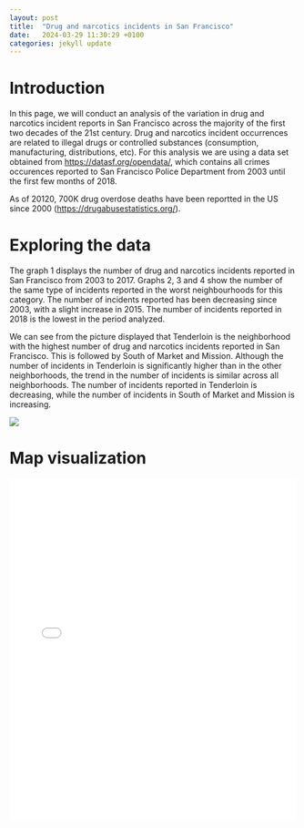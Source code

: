 ```yaml
---
layout: post
title:  "Drug and narcotics incidents in San Francisco"
date:   2024-03-29 11:30:29 +0100
categories: jekyll update
---
```


# Introduction

In this page, we will conduct an analysis of the variation in drug and narcotics incident reports in San Francisco across the majority of the first two decades of the 21st century. 
Drug and narcotics incident occurrences are related to illegal drugs or controlled substances (consumption, manufacturing, distributions, etc). For this analysis we are using a data set obtained from https://datasf.org/opendata/, which contains all crimes occurences reported to San Francisco Police Department from 2003 until the first few months of 2018.

As of 20120, 700K drug overdose deaths have been reportted in the US since 2000 (https://drugabusestatistics.org/).


# Exploring the data

The graph 1 displays the number of drug and narcotics incidents reported in San Francisco from 2003 to 2017. Graphs 2, 3 and 4 show the number of the same type of incidents reported in the worst neighbourhoods for this category. The number of incidents reported has been decreasing since 2003, with a slight increase in 2015. The number of incidents reported in 2018 is the lowest in the period analyzed.

We can see from the picture displayed that Tenderloin is the neighborhood with the highest number of drug and narcotics incidents reported in San Francisco. This is followed by South of Market and Mission. Although the number of incidents in Tenderloin is significantly higher than in the other neighborhoods, the trend in the number of incidents is similar across all neighborhoods. The number of incidents reported in Tenderloin is decreasing, while the number of incidents in South of Market and Mission is increasing.

<img src="{{site.url}}/imgs/barplot_drugs_districts.png" style="display: block; margin: auto;" />


# Map visualization


<embed type="text/html" src="imgs/map_drugs_per_district_area.html" width="100%" height="600"/>
